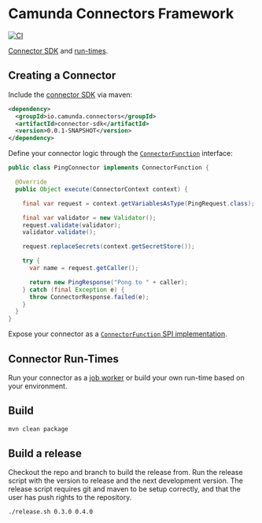 # Camunda Connectors Framework

[![CI](https://github.com/camunda/connectors-framework/actions/workflows/CI.yml/badge.svg)](https://github.com/camunda/connectors-framework/actions/workflows/CI.yml)

[Connector SDK](#create-a-connector) and [run-times](#connector-run-times).


## Creating a Connector

Include the [connector SDK](./connector-sdk) via maven: 

```xml
<dependency>
  <groupId>io.camunda.connectors</groupId>
  <artifactId>connector-sdk</artifactId>
  <version>0.0.1-SNAPSHOT</version>
</dependency>
```

Define your connector logic through the [`ConnectorFunction`](https://github.com/camunda/connectors-framework/blob/main/connector-sdk/src/main/java/io/camunda/connector/sdk/ConnectorFunction.java) interface:

```java
public class PingConnector implements ConnectorFunction {

  @Override
  public Object execute(ConnectorContext context) {

    final var request = context.getVariablesAsType(PingRequest.class);

    final var validator = new Validator();
    request.validate(validator);
    validator.validate();

    request.replaceSecrets(context.getSecretStore());

    try {
      var name = request.getCaller();

      return new PingResponse("Pong to " + caller);
    } catch (final Exception e) {
      throw ConnectorResponse.failed(e);
    }
  }
}
```

Expose your connector as a [`ConnectorFunction` SPI implementation](https://docs.oracle.com/javase/8/docs/api/java/util/ServiceLoader.html).

## Connector Run-Times

Run your connector as a [job worker](https://github.com/camunda/connectors-framework/tree/main/connector-runtime-job-worker#readme) or build your own run-time based on your environment.


## Build

```bash
mvn clean package
```

## Build a release

Checkout the repo and branch to build the release from. Run the release script with the version to release and the next
development version. The release script requires git and maven to be setup correctly, and that the user has push rights
to the repository.

```bash
./release.sh 0.3.0 0.4.0
```
